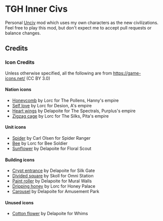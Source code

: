 # TGH Inner Civs
Personal [Unciv](https://github.com/yairm210/Unciv) mod which uses my own characters as the new civilizations.
Feel free to play this mod, but don't expect me to accept pull requests or balance changes.

## Credits
### Icon Credits
Unless otherwise specified, all the following are from https://game-icons.net/ (CC BY 3.0)

#### Nation icons
- [Honeycomb](https://game-icons.net/1x1/lorc/honeycomb.html) by Lorc for The Pollens, Hanny's empire
- [Self love](https://game-icons.net/1x1/lorc/self-love.html) by Lorc for Desion, A's empire
- [Heart wings](https://game-icons.net/1x1/delapouite/heart-wings.html) by Delapoite for The Spectrals, Purplus's empire
- [Zigzag cage](https://game-icons.net/1x1/lorc/zigzag-cage.html) by Lorc for The Silks, Pita's empire

#### Unit icons
- [Spider](https://game-icons.net/1x1/carl-olsen/spider-alt.html) by Carl Olsen for Spider Ranger
- [Bee](https://game-icons.net/1x1/lorc/bee.html) by Lorc for Bee Soldier
- [Sunflower](https://game-icons.net/1x1/delapouite/sunflower.html) by Delapoite for Floral Scout

#### Building icons
- [Crypt entrance](https://game-icons.net/1x1/delapouite/crypt-entrance.html) by Delapoite for Silk Gate
- [Divided square](https://game-icons.net/1x1/skoll/divided-square.html) by Skoll for Omni Station
- [Paint roller](https://game-icons.net/1x1/delapouite/paint-roller.html) by Delapoite for Mural Walls
- [Dripping honey](https://game-icons.net/1x1/lorc/dripping-honey.html) by Lorc for Honey Palace
- [Carousel](https://game-icons.net/1x1/delapouite/carousel.html) by Delapoite for Amusement Park

#### Unused icons
- [Cotton flower](https://game-icons.net/1x1/delapouite/cotton-flower.html) by Delapoite for Whims
